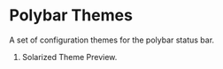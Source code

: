 # Polybar Themes
A set of configuration themes for the polybar status bar. 
 
01. Solarized Theme Preview.

